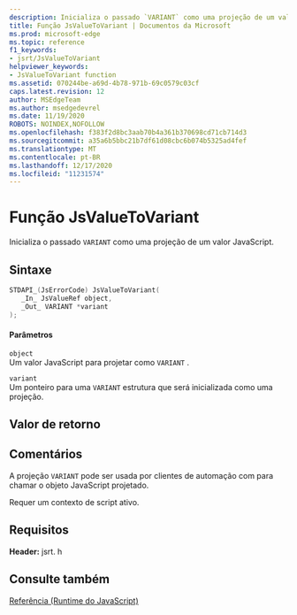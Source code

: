 ```yaml
---
description: Inicializa o passado `VARIANT` como uma projeção de um valor JavaScript.
title: Função JsValueToVariant | Documentos da Microsoft
ms.prod: microsoft-edge
ms.topic: reference
f1_keywords:
- jsrt/JsValueToVariant
helpviewer_keywords:
- JsValueToVariant function
ms.assetid: 070244be-a69d-4b78-971b-69c0579c03cf
caps.latest.revision: 12
author: MSEdgeTeam
ms.author: msedgedevrel
ms.date: 11/19/2020
ROBOTS: NOINDEX,NOFOLLOW
ms.openlocfilehash: f383f2d8bc3aab70b4a361b370698cd71cb714d3
ms.sourcegitcommit: a35a6b5bbc21b7df61d08cbc6b074b5325ad4fef
ms.translationtype: MT
ms.contentlocale: pt-BR
ms.lasthandoff: 12/17/2020
ms.locfileid: "11231574"
---
```

# Função JsValueToVariant

Inicializa o passado `VARIANT` como uma projeção de um valor JavaScript.  
  
## Sintaxe  
  
```cpp  
STDAPI_(JsErrorCode) JsValueToVariant(  
   _In_ JsValueRef object,  
   _Out_ VARIANT *variant  
);  
```  
  
#### Parâmetros  
 `object`  
 Um valor JavaScript para projetar como `VARIANT` .  
  
 `variant`  
 Um ponteiro para uma `VARIANT` estrutura que será inicializada como uma projeção.  
  
## Valor de retorno  
  
## Comentários  
 A projeção `VARIANT` pode ser usada por clientes de automação com para chamar o objeto JavaScript projetado.  
  
 Requer um contexto de script ativo.  
  
## Requisitos  
 **Header:** jsrt. h  
  
## Consulte também  
 [Referência (Runtime do JavaScript)](../chakra-hosting/reference-javascript-runtime.md)
